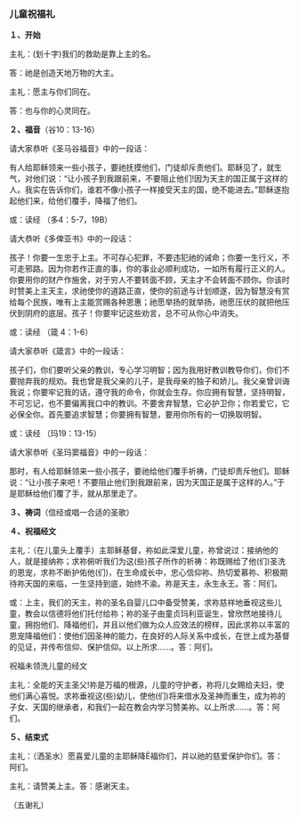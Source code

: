 ### **儿童祝福礼**

**１、开始**

主礼：(划十字)我们的救助是靠上主的名。

答：祂是创造天地万物的大主。

主礼：愿主与你们同在。

答：也与你的心灵同在。

**２、福音**（谷10：13-16）

请大家恭听《圣马谷福音》中的一段话：

有人给耶稣领来一些小孩子，要祂抚摸他们，门徒却斥责他们。耶稣见了，就生气，对他们说：“让小孩子到我跟前来，不要阻止他们!因为天主的国正属于这样的人。我实在告诉你们，谁若不像小孩子一样接受天主的国，绝不能进去。”耶稣遂抱起他们来，给他们覆手，降福了他们。

或：读经 （多4：5-7，19B）

请大恭听《多俾亚书》中的一段话：

孩子！你要一生忠于上主。不可存心犯罪，不要违犯祂的诫命；你要一生行义，不可走邪路。因为你若作正直的事，你的事业必顺利成功，一如所有履行正义的人。你要用你的财产作施舍，对于穷人不要转面不顾，天主才不会转面不顾你。你该时时赞美上主天主，求祂使你的道路正直，使你的前途与计划顺遂，因为智慧没有赏给每个民族，唯有上主能赏赐各种恩惠；祂愿举扬的就举扬，祂愿压伏的就把他压伏到阴府的底层。孩子！你要牢记这些劝言，总不可从你心中消失。

或：读经 （箴 4：1-6）

请大家恭听《箴言》中的一段话：

孩子们，你们要听父亲的教训，专心学习明智；因为我用好教训教导你们，你们不要抛弃我的规劝。我也曾是我父亲的儿子，是我母亲的独子和娇儿。我父亲曾训诲我说；你要牢记我的话，遵守我的命令，你就会生存。你应拥有智慧，坚持明智，不可忘记，也不要偏离我口中的教训。不要舍弃智慧，它必护卫你；你若爱它，它必保全你。首先要追求智慧；你要拥有智慧，要用你所有的一切换取明智。

或：读经 （玛19：13-15）

请大家恭听《圣玛窦福音》中的一段话：

那时，有人给耶稣领来一些小孩子，要祂给他们覆手祈祷，门徒却责斥他们。耶稣说：“让小孩子来吧！不要阻止他们到我跟前来，因为天国正是属于这样的人。”于是耶稣给他们覆了手，就从那里走了。

**３、祷词**（信经或唱一合适的圣歌）

**４、祝福经文**

主礼：（在儿童头上覆手）主耶稣基督，祢如此深爱儿童，祢曾说过：接纳他的人，就是接纳祢；求祢俯听我们为这(些)孩子所作的祈祷：祢既赐给了他(们)圣洗的恩宠，求祢不断护佑他(们)，在生命成长中，忠心信仰祢、热切爱慕祢、积极期待祢天国的来临，一生坚持到底，始终不渝。祢是天主，永生永王。答：阿们。

或：上主，我们的天主，祢的圣名自婴儿口中备受赞美，求祢慈祥地垂视这些儿童，教会以信德将他们托付给祢；祢的圣子由童贞玛利亚诞生，曾欣然地接待儿童，拥抱他们、降福他们，并且以他们做为众人应效法的榜样，因此求祢以丰富的恩宠降福他们：使他们因圣神的能力，在良好的人际关系中成长，在世上成为基督的见证，并传布信仰、保护信仰。以上所求……。答：阿们。

祝福未领洗儿童的经文

主礼：全能的天主圣父!祢是万福的根源，儿童的守护者，祢将儿女赐给夫妇，使他们满心喜悦。求祢垂视这(些)幼儿，使他(们)将来借水及圣神而重生，成为祢的子女、天国的继承者，和我们一起在教会内学习赞美祢。以上所求……。答：阿们。

**５、结束式**

主礼：（洒圣水）愿喜爱儿童的主耶稣降É福你们，并以祂的慈爱保护你们。答：阿们。

主礼：请赞美上主。答：感谢天主。

（五谢礼）